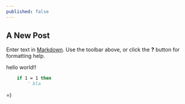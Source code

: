 ```yaml
---
published: false
---
```


## A New Post

Enter text in [Markdown](http://daringfireball.net/projects/markdown/). Use the toolbar above, or click the **?** button for formatting help.

hello world!!

````vb
	if 1 = 1 then
    	' bla
````

=)
